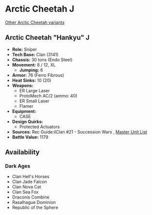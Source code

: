 # Arctic Cheetah J 

[Other Arctic Cheetah variants](../arctic_cheetah.md) 

## Arctic Cheetah "Hankyu" J 

- **Role:** Sniper 
- **Tech Base:** Clan (3141) 
- **Chassis:** 30 tons (Endo Steel) 
- **Movement:** 8 / 12, XL 
  - **Jumping:** 6 
- **Armor:** 76 (Ferro Fibrous) 
- **Heat Sinks:** 10 (20) 
- **Weapons:** 
  - ER Large Laser 
  - ProtoMech AC/2 (ammo: 40) 
  - ER Small Laser 
  - Flamer 
- **Equipment:** 
  - CASE 
- **Design Quirks:** 
  - Protected Actuators 
- **Sources:** Rec Guide:ilClan #21 - Succession Wars , [Master Unit List](http://masterunitlist.info/Unit/Details/8351/hankyu-arctic-cheetah-j) 
- **Battle Value:** 1179 

## Availability 

### Dark Ages 

- Clan Hell's Horses 
- Clan Jade Falcon 
- Clan Nova Cat 
- Clan Sea Fox 
- Draconis Combine 
- Rasalhague Dominion 
- Republic of the Sphere 

